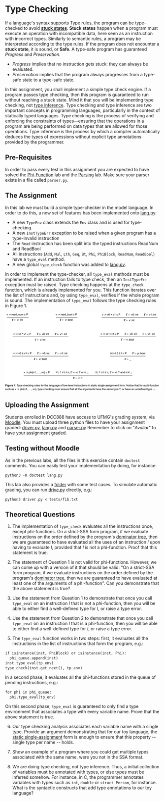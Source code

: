 # Type Checking

If a language's syntax supports Type rules, the program can be type-checked to avoid [**stuck states**](https://homepages.dcc.ufmg.br/~fernando/classes/dcc888/ementa/slides/TypeSystems.pdf). **Stuck states** happen when a program must execute an operation with incompatible data, here seen as an instruction with incorrect types. Similarly to semantic rules, a program may be interpreted according to the type rules. If the program does not encounter a **stuck state**, it is sound, or **Safe**. A type-safe program has guaranteed *Progress* and *Preservation*.

- *Progress* implies that no instruction gets stuck: they can always be evaluated.
- *Preservation* implies that the program always progresses from a type-safe state to a type-safe state.

In this assignment, you shall implement a simple type check engine.
If a program passes type checking, then this program is guaranteed to run without reaching a stuck state.
Mind it that you will be implementing type checking, not [type inference](https://homepages.dcc.ufmg.br/~fernando/classes/dcc888/ementa/slides/TypeInference.pdf).
Type checking and type inference are two important concepts in programming languages, particularly in the context of statically typed languages.
Type checking is the process of verifying and enforcing the constraints of types—ensuring that the operations in a program are being performed on data types that are allowed for those operations.
Type inference is the process by which a compiler automatically deduces the types of expressions without explicit type annotations provided by the programmer.

## Pre-Requisites

In order to pass every test in this assignment you are expected to have solved the [Phi-Function](../PhiFunctions/) lab and the [Parsing](../Parsing) lab.
Make sure your parser exists in a file called `parser.py`.

## The Assignment

In this lab we must build a simple type-checker in the model language. In order to do this, a new set of features has been implemented onto [lang.py](lang.py):

- A new `TypeEnv` class extends the `Env` class and is used for type-checking.
- A new `InstTypeErr` exception to be raised when a given program has a type-invalid instruction
- The `Read` instruction has been split into the typed instructions ReadNum and ReadBool
- All instructions (`Add`, `Mul`, `Lth`, `Geq`, `Bt`, `Phi`, `PhiBlock`, `ReadNum`, `ReadBool`) have a `type_eval` method.
- A new global `type_check` function was added to [lang.py](lang.py).

In order to implement the type-checker, all `type_eval` methods must be implemented.
If an instruction fails to type check, then an `InstTypeErr` exception must be raised.
Type checking happens at the `type_check` function, which is already implemented for you.
This function iterates over the list of instructions and, by using `type_eval`, verifies if the whole program is sound.
The implementation of `type_eval` follows the type checking rules in Figure 1.

![Type checking rules](../assets/images/type_checking.png)

## Uploading the Assignment

Students enrolled in DCC888 have access to UFMG's grading system, via [Moodle](https://moodle.org/).
You must upload three python files to have your assignment graded: [driver.py](driver.py), [lang.py](lang.py) and [parser.py](parser.py)
Remember to click on "*Avaliar*" to have your assignment graded.

## Testing without Moodle

As in the previous labs, all the files in this exercise contain `doctest` comments.
You can easily test your implementation by doing, for instance:

```
python3 -m doctest lang.py
```

This lab also provides a [folder](tests) with some test cases.
To simulate automatic grading, you can run [drive.py](driver.py) directly, e.g.:

```
python3 driver.py < tests/fib.txt
```

## Theoretical Questions

1. The implementation of `type_check` evaluates all the instructions once, except phi-functions.
On a strict-SSA form program, if we evaluate instructions on the order defined by the program's [dominator tree](https://homepages.dcc.ufmg.br/~fernando/classes/dcc888/ementa/slides/LoopOptimizations.pdf), then we are guaranteed to have evaluated all the uses of an instruction *I* upon having to evaluate *I*, provided that *I* is not a phi-function.
Proof that this statement is true.

2. The statement of Question 1 is not valid for phi-functions.
However, we can come up with a version of it that should be valid:
"On a strict-SSA form program, if we evaluate instructions on the order defined by the program's [dominator tree](https://homepages.dcc.ufmg.br/~fernando/classes/dcc888/ementa/slides/LoopOptimizations.pdf), then we are guaranteed to have evaluated at least one of the arguments of a phi-function".
Can you demonstrate that the above statement is true?

3. Use the statement from Question 1 to demonstrate that once you call `type_eval` on an instruction *I* that is not a phi-function, then you will be able to either find a well-defined type for *I*, or raise a type error.

4. Use the statement from Question 2 to demonstrate that once you call `type_eval` on an instruction *I* that is a phi-function, then you will be able to either find a well-defined type for *I*, or raise a type error.

5. The `type_eval` function works in two steps: first, it evaluates all the
instructions in the list of instructions that form the program, e.g.:
```
if isinstance(inst, PhiBlock) or isinstance(inst, Phi):
  phi_queue.append(inst)
inst.type_eval(tp_env)
type_check(inst.get_next(), tp_env)
```
In a second phase, it evaluates all the phi-functions stored in the queue of
pending instructions, e.g.:
```
for phi in phi_queue:
  phi.type_eval(tp_env)
```
On this second phase, `type_eval` is guaranteed to only find a type environment
that associates a type with every variable name.
Prove that the above statement is true.

6. Our type checking analysis associates each variable name with a single type.
Provide an argument demonstrating that for our toy language, the [static single-assignment](https://homepages.dcc.ufmg.br/~fernando/classes/dcc888/ementa/slides/StaticSingleAssignment.pdf) form is enough to ensure that this property -- single type per name -- holds.

7. Show an example of a program where you could get multiple types associated with the same name, were you not in the SSA format.

8. We are doing type checking, not type inference. Thus, a initial collection of
variables must be annotated with types, or else types must be inferred somehow.
For instance, in C, the programmer annotates variables with types such as
`int`, `double` or `struct Person`, for instance.
What is the syntactic constructs that add type annotations to our toy language?